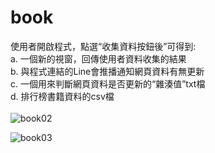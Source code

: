 # book

使用者開啟程式，點選“收集資料按鈕後”可得到: <br>
a. 一個新的視窗，回傳使用者資料收集的結果<br>
b. 與程式連結的Line會推播通知網頁資料有無更新<br>
c. 一個用來判斷網頁資料是否更新的“雜湊值”txt檔<br>
d. 排行榜書籍資料的csv檔<br>
<br>
![book02](https://user-images.githubusercontent.com/97113101/156131409-0dfb14f5-8f3c-441e-8853-242f28a3e876.jpg)

![book03](https://user-images.githubusercontent.com/97113101/156131342-c170646b-c083-4428-9055-0ae97af81698.jpg)
